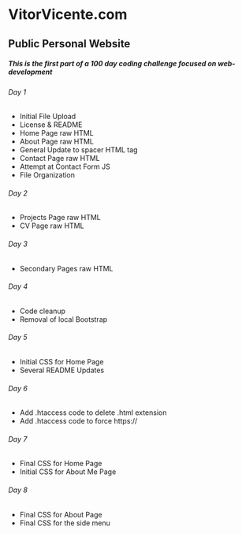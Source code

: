 # VitorVicente.com
## Public Personal Website

##### This is the first part of a 100 day coding challenge focused on web-development

###### Day 1
- Initial File Upload
- License & README
- Home Page raw HTML
- About Page raw HTML
- General Update to spacer HTML tag
- Contact Page raw HTML
- Attempt at Contact Form JS
- File Organization

###### Day 2
- Projects Page raw HTML
- CV Page raw HTML

###### Day 3
- Secondary Pages raw HTML

###### Day 4
- Code cleanup
- Removal of local Bootstrap

###### Day 5
- Initial CSS for Home Page
- Several README Updates

###### Day 6
- Add .htaccess code to delete .html extension
- Add .htaccess code to force https://

###### Day 7
- Final CSS for Home Page
- Initial CSS for About Me Page

###### Day 8
- Final CSS for About Page
- Final CSS for the side menu
